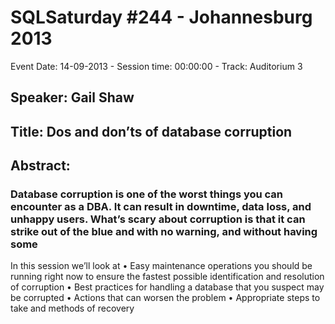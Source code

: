 # SQLSaturday #244 - Johannesburg 2013
Event Date: 14-09-2013 - Session time: 00:00:00 - Track: Auditorium 3
## Speaker: Gail Shaw
## Title: Dos and don’ts of database corruption
## Abstract:
### Database corruption is one of the worst things you can encounter as a DBA. It can result in downtime, data loss, and unhappy users. What’s scary about corruption is that it can strike out of the blue and with no warning, and without having some 
In this session we’ll look at
•	Easy maintenance operations you should be running right now to ensure the fastest possible identification and resolution of corruption
•	Best practices for handling a database that you suspect may be corrupted
•	Actions that can worsen the problem
•	Appropriate steps to take and methods of recovery

